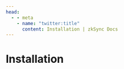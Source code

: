 ```yaml
---
head:
  - - meta
    - name: "twitter:title"
      content: Installation | zkSync Docs
---
```


# Installation
